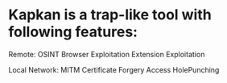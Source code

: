 # Kapkan is a trap-like tool with following features:

Remote:
OSINT
Browser Exploitation
Extension Exploitation

Local Network:
MITM
Certificate Forgery
Access HolePunching
